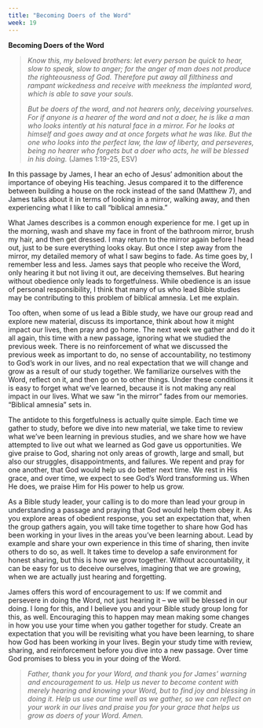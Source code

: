 ```yaml
---
title: "Becoming Doers of the Word"
week: 19
---
```


**Becoming Doers of the Word**

> *Know this, my beloved brothers: let every person be quick to hear,
> slow to speak, slow to anger; for the anger of man does not produce
> the righteousness of God. Therefore put away all filthiness and
> rampant wickedness and receive with meekness the implanted word, which
> is able to save your souls.*
>
> *But be doers of the word, and not hearers only, deceiving yourselves.
> For if anyone is a hearer of the word and not a doer, he is like a man
> who looks intently at his natural face in a mirror. For he looks at
> himself and goes away and at once forgets what he was like. But the
> one who looks into the perfect law, the law of liberty, and
> perseveres, being no hearer who forgets but a doer who acts, he will
> be blessed in his doing.* (James 1:19-25, ESV)

**I**n this passage by James, I hear an echo of Jesus’ admonition about
the importance of obeying His teaching. Jesus compared it to the
difference between building a house on the rock instead of the sand
(Matthew 7), and James talks about it in terms of looking in a mirror,
walking away, and then experiencing what I like to call “biblical
amnesia.”

What James describes is a common enough experience for me. I get up in
the morning, wash and shave my face in front of the bathroom mirror,
brush my hair, and then get dressed. I may return to the mirror again
before I head out, just to be sure everything looks okay. But once I
step away from the mirror, my detailed memory of what I saw begins to
fade. As time goes by, I remember less and less. James says that people
who receive the Word, only hearing it but not living it out, are
deceiving themselves. But hearing without obedience only leads to
forgetfulness. While obedience is an issue of personal responsibility, I
think that many of us who lead Bible studies may be contributing to this
problem of biblical amnesia. Let me explain.

Too often, when some of us lead a Bible study, we have our group read
and explore new material, discuss its importance, think about how it
might impact our lives, then pray and go home. The next week we gather
and do it all again, this time with a new passage, ignoring what we
studied the previous week. There is no reinforcement of what we
discussed the previous week as important to do, no sense of
accountability, no testimony to God’s work in our lives, and no real
expectation that we will change and grow as a result of our study
together. We familiarize ourselves with the Word, reflect on it, and
then go on to other things. Under these conditions it is easy to forget
what we’ve learned, because it is not making any real impact in our
lives. What we saw “in the mirror” fades from our memories. “Biblical
amnesia” sets in.

The antidote to this forgetfulness is actually quite simple. Each time
we gather to study, before we dive into new material, we take time to
review what we’ve been learning in previous studies, and we share how we
have attempted to live out what we learned as God gave us opportunities.
We give praise to God, sharing not only areas of growth, large and
small, but also our struggles, disappointments, and failures. We repent
and pray for one another, that God would help us do better next time. We
rest in His grace, and over time, we expect to see God’s Word
transforming us. When He does, we praise Him for His power to help us
grow.

As a Bible study leader, your calling is to do more than lead your group
in understanding a passage and praying that God would help them obey it.
As you explore areas of obedient response, you set an expectation that,
when the group gathers again, you will take time together to share how
God has been working in your lives in the areas you’ve been learning
about. Lead by example and share your own experience in this time of
sharing, then invite others to do so, as well. It takes time to develop
a safe environment for honest sharing, but this is how we grow together.
Without accountability, it can be easy for us to deceive ourselves,
imagining that we are growing, when we are actually just hearing and
forgetting.

James offers this word of encouragement to us: If we commit and
persevere in doing the Word, not just hearing it – we will be blessed in
our doing. I long for this, and I believe you and your Bible study group
long for this, as well. Encouraging this to happen may mean making some
changes in how you use your time when you gather together for study.
Create an expectation that you will be revisiting what you have been
learning, to share how God has been working in your lives. Begin your
study time with review, sharing, and reinforcement before you dive into
a new passage. Over time God promises to bless you in your doing of the
Word.

> *Father, thank you for your Word, and thank you for James’ warning and
> encouragement to us. Help us never to become content with merely
> hearing and knowing your Word, but to find joy and blessing in doing
> it. Help us use our time well as we gather, so we can reflect on your
> work in our lives and praise you for your grace that helps us grow as
> doers of your Word. Amen.*
